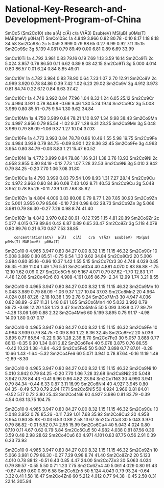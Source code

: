 # National-Key-Research-and-Development-Program-of-China
SmCo5 (Sm2Co10)
            site  a(Å)   c(Å)   c/a  V(Å3)  Esub(eV)  MS(μB) μ0Ms(T) MAE(meV)  μ0Ha(T)
SmCo10Sc     1a  4.849  3.966  0.82  80.78   -0.10     8.17    1.18    8.18     34.58 
Sm2Co9Sc     2c  5.059  3.999  0.79  88.65    0.27     6.99    0.92    7.11     35.15 
Sm2Co9Sc     3g  5.139  4.081  0.79  89.49    0.00     6.81    0.89    6.69     33.99 

SmCo10Ti     1a  4.792  3.981  0.83  79.16    0.19     7.69    1.13    3.59     16.14 
Sm2Co9Ti     2c  5.024  3.957  0.79  86.50    0.11     6.62    0.89    8.08     42.15 
Sm2Co9Ti     3g  5.000  4.014  0.80  86.57    0.01     6.24    0.84    8.85     49.01 

SmCo10V      1a  4.782  3.984  0.83  78.90    0.64     7.23    1.07    2.70     12.91 
Sm2Co9V      2c  4.999  3.920  0.78  84.86    0.39     7.42    1.02    6.23     29.02 
Sm2Co9V      3g  4.912  3.973  0.81  84.74    0.22     6.12    0.84    6.63     37.42 

SmCo10Cr     1a  4.749  3.992  0.84  77.96    1.04     8.32    1.24    6.05     25.12 
Sm2Co9Cr     2c  4.994  3.921  0.79  84.68   -0.66     9.46    1.30    5.24     19.14 
Sm2Co9Cr     3g  5.008  3.989  0.80  85.51   -0.75     9.54    1.30    9.62     34.84 

SmCo10Mn     1a  4.758  3.989  0.84  78.21    1.10     8.97    1.34    9.98     38.43 
Sm2Co9Mn     2c  4.997  3.956  0.79  85.54   -1.02     9.37    1.28    6.31     23.25 
Sm2Co9Mn     3g  5.048  3.989  0.79  86.09   -1.06     9.37    1.27    10.04    37.03 

SmCo10Fe     1a  4.773  3.993  0.84  78.78    0.86     10.46   1.55    5.98     19.75 
Sm2Co9Fe     2c  4.984  3.939  0.79  84.75   -0.09     8.90    1.22    8.36     32.45 
Sm2Co9Fe     3g  4.963  3.954  0.80  84.79   -0.03     8.83    1.21    15.47    60.52 

SmCo10Ni     1a  4.772  3.999  0.84  78.86    1.16     9.31    1.38    3.76     13.93 
Sm2Co9Ni     2c  4.958  3.955  0.80  84.19   -0.12     7.73    1.07    7.28     32.53 
Sm2Co9Ni     3g  5.010  3.942  0.79  84.25   -0.20     7.70    1.06    7.08     31.80 

SmCo10Cu     1a  4.793  3.999  0.83  79.54    1.09     8.93    1.31    7.27     28.14 
Sm2Co9Cu     2c  4.972  3.963  0.80  84.86    0.08     7.43    1.02    8.71     40.53 
Sm2Co9Cu     3g  5.048  3.952  0.78  85.26   -0.11     7.39    1.01    7.68     35.92 

SmCo10Zn     1a  4.804  4.006  0.83  80.08    0.79     8.77    1.28    7.85     30.93 
Sm2Co9Zn     2c  5.001  3.955  0.79  85.66   -0.10     7.24    0.98    6.02     28.73 
Sm2Co9Zn     3g  5.066  3.981  0.79  86.30   -0.27     7.29    0.98    8.74     41.40 

SmCo10Zr     1a  4.842  3.970  0.82  80.61   -0.12     7.95    1.15    4.81     20.89 
Sm2Co9Zr     2c  5.077  4.015  0.79  89.64    0.42     6.87    0.89    6.65     33.47 
Sm2Co9Zr     3g  5.118  4.079  0.80  89.76    0.21     6.70    0.87    7.53     38.85 
	
	
        concentration(at%)  a(Å)   c(Å)   c/a  V(Å3)  Esub(eV)  MS(μB) μ0Ms(T) MAE(meV)  μ0Ha(T)	  
		   
Sm2Co10      0             4.965  3.947  0.80  84.27   0.00      8.32   1.15    11.15     46.32 
Sm2Co9Cr     10            5.008  3.989  0.80  85.51  -0.75      9.54   1.30    9.62      34.84 
Sm2Co8Cr2    20            5.006  3.984  0.80  85.16  -0.96      10.37  1.42    1.55      5.15 
Sm2Co7Cr3    30            4.748  4.029  0.85  86.35  -1.39      11.04  1.49    1.76      5.51 
Sm2Co6Cr4    40            4.881  4.070  0.83  86.88  -1.75      12.10  1.62    0.09      0.27 
Sm2Co5Cr5    50            5.167  4.071  0.79  87.62  -1.70      12.83  1.71    4.48      12.06 
Sm2Co4Cr6    60            4.908  4.161  0.85  86.79  -2.34      12.99  1.74    3.21      8.55 

Sm2Co10      0             4.965  3.947  0.80  84.27   0.00      8.32   1.15    11.15     46.32 
Sm2Co9Mn     10            5.048  3.989  0.79  86.09  -1.06      9.37   1.27    10.04     37.03 
Sm2Co8Mn2    20            4.964  4.024  0.81  87.26  -2.18      10.38  1.39    2.78      9.24 
Sm2Co7Mn3    30            4.947  4.036  0.82  88.89  -2.97      11.31  1.48    0.61      1.85 
Sm2Co6Mn4    40            5.032  3.992  0.79  89.73  -3.68      12.20  1.58    1.23      3.47 
Sm2Co5Mn5    50            5.093  3.938  0.77  89.79  -4.28      13.06  1.69    0.88      2.32 
Sm2Co4Mn6    60            5.199  3.895  0.75  91.17  -4.98      14.09  1.80    0.07      0.17 

Sm2Co10      0             4.965  3.947  0.80  84.27   0.00      8.32   1.15    11.15     46.32 
Sm2Co9Fe     10            4.984  3.939  0.79  84.75  -0.09      8.90   1.22    8.36      32.45 
Sm2Co8Fe2    20            5.036  3.895  0.77  85.54  -0.22      9.38   1.28    2.36      8.70 
Sm2Co7Fe3    30            5.057  3.888  0.77  86.13  -0.35      9.90   1.34    0.81      2.82 
Sm2Co6Fe4    40            5.078  3.875  0.76  86.55  -0.42      10.23  1.38   -1.84     -6.22 
Sm2Co5Fe5    50            5.087  3.898  0.77  87.01  -0.28      10.66  1.43   -1.64     -5.32 
Sm2Co4Fe6    60            5.071  3.941  0.78  87.64  -0.16      11.19  1.49   -2.69     -8.30 

Sm2Co10      0             4.965  3.947  0.80  84.27   0.00      8.32   1.15    11.15     46.32 
Sm2Co9Ni     10            5.010  3.942  0.79  84.25  -0.20      7.70   1.06    7.28      32.68 
Sm2Co8Ni2    20            5.048  3.942  0.78  84.43  -0.41      6.96   0.96    4.82      23.94 
Sm2Co7Ni3    30            4.990  3.941  0.79  84.34  -0.44      6.33   0.87    3.11      16.99 
Sm2Co6Ni4    40            4.927  3.945  0.80  84.35  -0.49      5.73   0.79    2.94      17.71 
Sm2Co5Ni5    50            4.924  3.966  0.81  84.01  -0.52      5.17   0.72    3.80      25.43 
Sm2Co4Ni6    60            4.927  3.986  0.81  83.79  -0.39      4.54   0.63    13.75     104.75 

Sm2Co10      0             4.965  3.947  0.80  84.27   0.00      8.32   1.15    11.15     46.32 
Sm2Co9Cu     10            5.048  3.952  0.78  85.26  -0.11      7.39   1.01    7.68      35.92 
Sm2Co8Cu2    20            4.958  3.954  0.80  85.83  -0.03      6.53   0.89    2.58      13.67 
Sm2Co7Cu3    30            5.043  3.970  0.79  86.82  -0.01      5.52   0.74    2.55      15.99 
Sm2Co6Cu4    40            5.043  4.024  0.80  87.10   0.11      4.67   0.62    0.79      5.84 
Sm2Co5Cu5    50            4.982  4.038  0.81  87.56   0.39      3.59   0.48    2.98      28.62 
Sm2Co4Cu6    60            4.971  4.101  0.83  87.75   0.56      2.91   0.39    6.23      73.93 

Sm2Co10      0             4.965  3.947  0.80  84.27   0.00      8.32   1.15    11.15     46.32 
Sm2Co9Zn     10            5.066  3.981  0.79  86.30  -0.27      7.29   0.98    8.74      41.40 
Sm2Co8Zn2    20            5.123  4.010  0.78  88.12  -0.51      6.43   0.85    4.47      24.00 
Sm2Co7Zn3    30            5.063  4.024  0.79  89.57  -0.55      5.50   0.71    1.23      7.75 
Sm2Co6Zn4    40            5.061  4.029  0.80  91.43  -0.67      4.69   0.60    0.89      6.58 
Sm2Co5Zn5    50            5.124  4.043  0.79  93.24  -0.64      3.32   0.41    1.58      16.47 
Sm2Co4Zn6    60            5.212  4.012  0.77  94.38  -0.45      2.50   0.31    22.14     305.94 
		   
